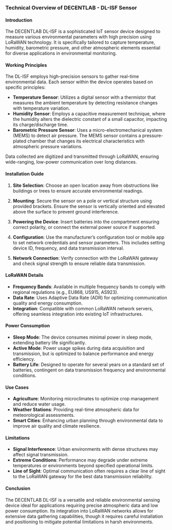 ### Technical Overview of DECENTLAB - DL-ISF Sensor

#### Introduction
The DECENTLAB DL-ISF is a sophisticated IoT sensor device designed to measure various environmental parameters with high precision using LoRaWAN technology. It is specifically tailored to capture temperature, humidity, barometric pressure, and other atmospheric elements essential for diverse applications in environmental monitoring.

#### Working Principles
The DL-ISF employs high-precision sensors to gather real-time environmental data. Each sensor within the device operates based on specific principles:

- **Temperature Sensor**: Utilizes a digital sensor with a thermistor that measures the ambient temperature by detecting resistance changes with temperature variation.
- **Humidity Sensor**: Employs a capacitive measurement technique, where the humidity alters the dielectric constant of a small capacitor, impacting its charge/discharge time.
- **Barometric Pressure Sensor**: Uses a micro-electromechanical system (MEMS) to detect air pressure. The MEMS sensor contains a pressure-plated chamber that changes its electrical characteristics with atmospheric pressure variations.

Data collected are digitized and transmitted through LoRaWAN, ensuring wide-ranging, low-power communication over long distances.

#### Installation Guide
1. **Site Selection**: Choose an open location away from obstructions like buildings or trees to ensure accurate environmental readings.

2. **Mounting**: Secure the sensor on a pole or vertical structure using provided brackets. Ensure the sensor is vertically oriented and elevated above the surface to prevent ground interference.

3. **Powering the Device**: Insert batteries into the compartment ensuring correct polarity, or connect the external power source if supported.

4. **Configuration**: Use the manufacturer’s configuration tool or mobile app to set network credentials and sensor parameters. This includes setting device ID, frequency, and data transmission interval.

5. **Network Connection**: Verify connection with the LoRaWAN gateway and check signal strength to ensure reliable data transmission.

#### LoRaWAN Details
- **Frequency Bands**: Available in multiple frequency bands to comply with regional regulations (e.g., EU868, US915, AS923).
- **Data Rate**: Uses Adaptive Data Rate (ADR) for optimizing communication quality and energy consumption.
- **Integration**: Compatible with common LoRaWAN network servers, offering seamless integration into existing IoT infrastructures.

#### Power Consumption
- **Sleep Mode**: The device consumes minimal power in sleep mode, extending battery life significantly.
- **Active Mode**: Power usage spikes during data acquisition and transmission, but is optimized to balance performance and energy efficiency.
- **Battery Life**: Designed to operate for several years on a standard set of batteries, contingent on data transmission frequency and environmental conditions.

#### Use Cases
- **Agriculture**: Monitoring microclimates to optimize crop management and reduce water usage.
- **Weather Stations**: Providing real-time atmospheric data for meteorological assessments.
- **Smart Cities**: Enhancing urban planning through environmental data to improve air quality and climate resilience.

#### Limitations
- **Signal Interference**: Urban environments with dense structures may affect signal transmission.
- **Extreme Conditions**: Performance may degrade under extreme temperatures or environments beyond specified operational limits.
- **Line of Sight**: Optimal communication often requires a clear line of sight to the LoRaWAN gateway for the best data transmission reliability.

#### Conclusion
The DECENTLAB DL-ISF is a versatile and reliable environmental sensing device ideal for applications requiring precise atmospheric data and low power consumption. Its integration into LoRaWAN networks allows for extensive data gathering capabilities, though it requires careful installation and positioning to mitigate potential limitations in harsh environments.